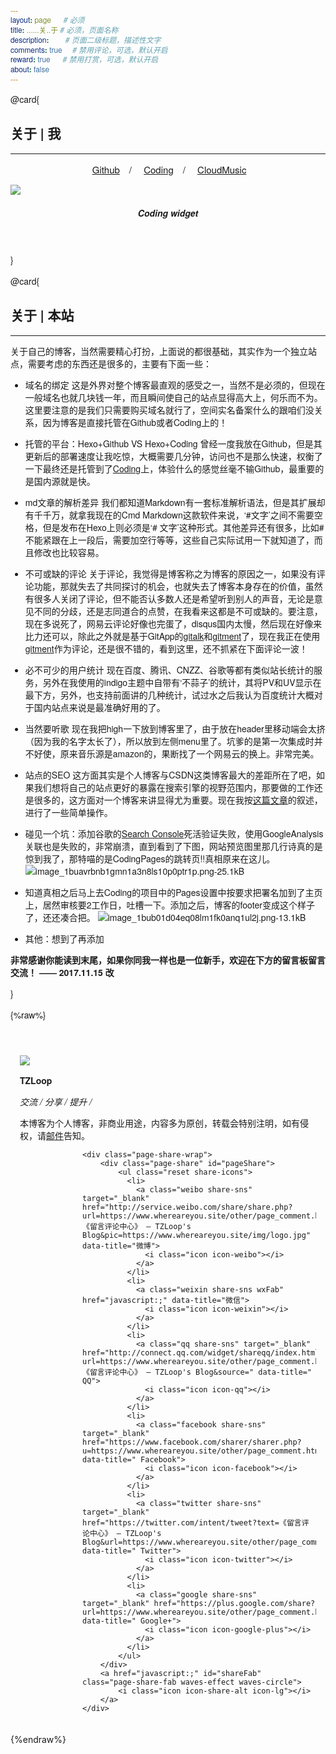 ```yaml
---
layout: page      # 必须
title: ......关..于 # 必须，页面名称
description:        # 页面二级标题，描述性文字
comments: true     # 禁用评论，可选，默认开启
reward: true      # 禁用打赏，可选，默认开启
about: false
---
```



<script src="https://cdn.bootcss.com/moment.js/2.22.1/moment-with-locales.min.js"></script>
 

<script>
$(".heimu").on("mouseenter", function () {
    var $this = $(this);
    $this.removeClass("heimu");
}).on("mouseleave", function () {
    var $this = $(this);
    $this.addClass("heimu");
});
</script>

<style type="text/css"> 

.heimu {
	background-color: #252525;
	color: #252525;
	text-shadow: none;
}

.card{
	padding-bottom:20px !important;
	padding-left:15px !important;
	padding-right:15px !important;
	padding-top:15px !important;
}
.page-content{
	border-bottom:0px !important;
	border-bottom-width:0px !important;
	}
	
.image-bubble{
	margin-bottom:0px;
}
* {
	font-family: "PingFang SC","Helvetica Neue","Hiragino Sans GB","Segoe UI","Microsoft YaHei","微软雅黑",sans-serif;
}
#activeness-graph rect.day {
	shape-rendering: crispedges;
}
#activeness-graph text.month,
#activeness-graph text.wday {
	font-size: 10px;
	fill: #999;
}

@media screen and (max-width: 25em) {
	svg{
		float:right;
		margin-right:-10px;
	}
}

</style> 



@card{

## **关于 | 我**

-----
 
 
<div style="font-size:15px;text-align:center">
<i class="icon icon-github" style="color:#3f51b5ed"></i>&nbsp;<a  href="https://github.com/TianZonglin">Github</a>&emsp;/&emsp;<i class="icon icon-globe" style="color:#3f51b5ed"></i>&nbsp;<a href="https://coding.net/u/#">Coding</a>&emsp;/&emsp;<i class="icon icon-music" style="color:#3f51b5ed"></i>&nbsp;<a href="http://music.163.com/#/user/home?id=99148651">CloudMusic</a>
</div>

![](http://ozmhkse3b.bkt.clouddn.com/image/gif/184911578.gif)

<center>

<div style="text-align:center;">
<h5>Coding widget</b><h5>
<div class="mobile" id="activeness-graph" coding="VkVWVFZGUlpVRVV0UlZaQk1ERT0=" github="VkdsaGJscHZibWRzYVc0PQ==" style="text-align:center;" contract="20"></div>
</div>
</center>
<script src="../js/graph.js"></script>
<br>

}

@card{

## **关于 | 本站**

-----


关于自己的博客，当然需要精心打扮，上面说的都很基础，其实作为一个独立站点，需要考虑的东西还是很多的，主要有下面一些：

- 域名的绑定
这是外界对整个博客最直观的感受之一，当然不是必须的，但现在一般域名也就几块钱一年，而且瞬间使自己的站点显得高大上，何乐而不为。这里要注意的是我们只需要购买域名就行了，空间实名备案什么的跟咱们没关系，因为博客是直接托管在Github或者Coding上的！

- 托管的平台：Hexo+Github VS Hexo+Coding
曾经一度我放在Github，但是其更新后的部署速度让我吃惊，大概需要几分钟，访问也不是那么快速，权衡了一下最终还是托管到了[Coding](https://coding.net)上，体验什么的感觉丝毫不输Github，最重要的是国内源就是快。

- md文章的解析差异
我们都知道Markdown有一套标准解析语法，但是其扩展却有千千万，就拿我现在的Cmd Markdown这款软件来说，‘#文字’之间不需要空格，但是发布在Hexo上则必须是‘# 文字’这种形式。其他差异还有很多，比如#不能紧跟在上一段后，需要加空行等等，这些自己实际试用一下就知道了，而且修改也比较容易。

- 不可或缺的评论
关于评论，我觉得是博客称之为博客的原因之一，如果没有评论功能，那就失去了共同探讨的机会，也就失去了博客本身存在的价值，虽然有很多人关闭了评论，但不能否认多数人还是希望听到别人的声音，无论是意见不同的分歧，还是志同道合的点赞，在我看来这都是不可或缺的。要注意，现在多说死了，网易云评论好像也完蛋了，disqus国内太慢，然后现在好像来比力还可以，除此之外就是基于GitApp的[gitalk](https://github.com/gitalk/gitalk)和[gitment](https://github.com/imsun/gitment)了，现在我正在使用[gitment](https://github.com/imsun/gitment)作为评论，还是很不错的，看到这里，还不抓紧在下面评论一波！

- 必不可少的用户统计
现在百度、腾讯、CNZZ、谷歌等都有类似站长统计的服务，另外在我使用的indigo主题中自带有‘不蒜子’的统计，其将PV和UV显示在最下方，另外，也支持前面讲的几种统计，试过水之后我认为百度统计大概对于国内站点来说是最准确好用的了。

- 当然要听歌
现在我把high一下放到博客里了，由于放在header里移动端会太挤（因为我的名字太长了），所以放到左侧menu里了。坑爹的是第一次集成时并不好使，原来音乐源是amazon的，果断找了一个网易云的换上。非常完美。

- 站点的SEO
这方面其实是个人博客与CSDN这类博客最大的差距所在了吧，如果我们想将自己的站点更好的暴露在搜索引擎的视野范围内，那要做的工作还是很多的，这方面对一个博客来讲显得尤为重要。现在我按[这篇文章](http://www.jianshu.com/p/86557c34b671)的叙述，进行了一些简单操作。
 - 碰见一个坑：添加谷歌的[Search Console](https://www.google.com/webmasters/)死活验证失败，使用GoogleAnalysis关联也是失败的，非常崩溃，直到看到了下图，网站预览图里那几行诗真的是惊到我了，那特喵的是CodingPages的跳转页!!真相原来在这儿。
 ![image_1buavrbnb1gmn1a3n8ls10p0ptr1p.png-25.1kB][4]  

 - 知道真相之后马上去Coding的项目中的Pages设置中按要求把署名加到了主页上，居然审核要2工作日，吐槽一下。添加之后，博客的footer变成这个样子了，还还凑合把。
![image_1bub01d04eq08lm1fk0anq1ul2j.png-13.1kB][5]

- 其他：想到了再添加

 

**非常感谢你能读到末尾，如果你同我一样也是一位新手，欢迎在下方的留言板留言交流！    —— 2017.11.15 改**

}




{%raw%} 
<br>
<br>
<div class="card page-about-me flex-row" style="margin-top:20px;">
	<a href="/other/page_about.html" class="avatar waves-effect waves-circle waves-light"><img src="/img/logo.jpg"></a>
	<div class="content flex-col">
		<p><strong>TZLoop</strong></p>
		<p><em>交流 / 分享 / 提升 /</em></p>
		<p>本博客为个人博客，非商业用途，内容多为原创，转载会特别注明，如有侵权，请<a href="tianzonglin@qq.com" value="">邮件</a>告知。<a href="https://www.whereareyou.site/other/page_my.html"> </a><br><span style="display:block;width:100px;height:30px;float:left;line-height:50px;"></span></p>
	</div>

            
	<div class="page-share-wrap">
		<div class="page-share" id="pageShare">
			<ul class="reset share-icons">
			  <li>
				<a class="weibo share-sns" target="_blank" href="http://service.weibo.com/share/share.php?url=https://www.whereareyou.site/other/page_comment.html&title=《留言评论中心》 — TZLoop's Blog&pic=https://www.whereareyou.site/img/logo.jpg" data-title="微博">
				  <i class="icon icon-weibo"></i>
				</a>
			  </li>
			  <li>
				<a class="weixin share-sns wxFab" href="javascript:;" data-title="微信">
				  <i class="icon icon-weixin"></i>
				</a>
			  </li>
			  <li>
				<a class="qq share-sns" target="_blank" href="http://connect.qq.com/widget/shareqq/index.html?url=https://www.whereareyou.site/other/page_comment.html&title=《留言评论中心》 — TZLoop's Blog&source=" data-title=" QQ">
				  <i class="icon icon-qq"></i>
				</a>
			  </li>
			  <li>
				<a class="facebook share-sns" target="_blank" href="https://www.facebook.com/sharer/sharer.php?u=https://www.whereareyou.site/other/page_comment.html" data-title=" Facebook">
				  <i class="icon icon-facebook"></i>
				</a>
			  </li>
			  <li>
				<a class="twitter share-sns" target="_blank" href="https://twitter.com/intent/tweet?text=《留言评论中心》 — TZLoop's Blog&url=https://www.whereareyou.site/other/page_comment.html&via=https://www.whereareyou.site" data-title=" Twitter">
				  <i class="icon icon-twitter"></i>
				</a>
			  </li>
			  <li>
				<a class="google share-sns" target="_blank" href="https://plus.google.com/share?url=https://www.whereareyou.site/other/page_comment.html" data-title=" Google+">
				  <i class="icon icon-google-plus"></i>
				</a>
			  </li>
			</ul>
		</div>
		<a href="javascript:;" id="shareFab" class="page-share-fab waves-effect waves-circle">
			<i class="icon icon-share-alt icon-lg"></i>
		</a>
	</div>



</div>
{%endraw%}











  [1]: http://static.zybuluo.com/EVA001/05wjmql4bfxju2cjzd3qfzeo/image_1buagdvvft841m3c1r861vkb1qas9.png
  [2]: http://static.zybuluo.com/EVA001/3cldxj7si3kju2z473jx10sm/image_1buajmk0918ju1c62b0gvs16sdm.png
  [3]: http://static.zybuluo.com/EVA001/gl1bbo7h4rvt3035xkr355p5/image_1buakkartgjvkbf1c3a9j0d1n13.png
  [4]: http://static.zybuluo.com/EVA001/9gl6ujf70khzvhvb3pj685ka/image_1buavrbnb1gmn1a3n8ls10p0ptr1p.png
  [5]: http://static.zybuluo.com/EVA001/d3nvecz23n67tp89z6goelny/image_1bub01d04eq08lm1fk0anq1ul2j.png
  
  